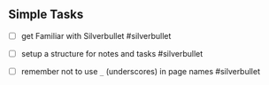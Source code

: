 ## Simple Tasks

* [ ] get Familiar with Silverbullet #silverbullet
* [ ] setup a structure for notes and tasks #silverbullet
* [ ] remember not to use `_` (underscores) in page names #silverbullet
      
